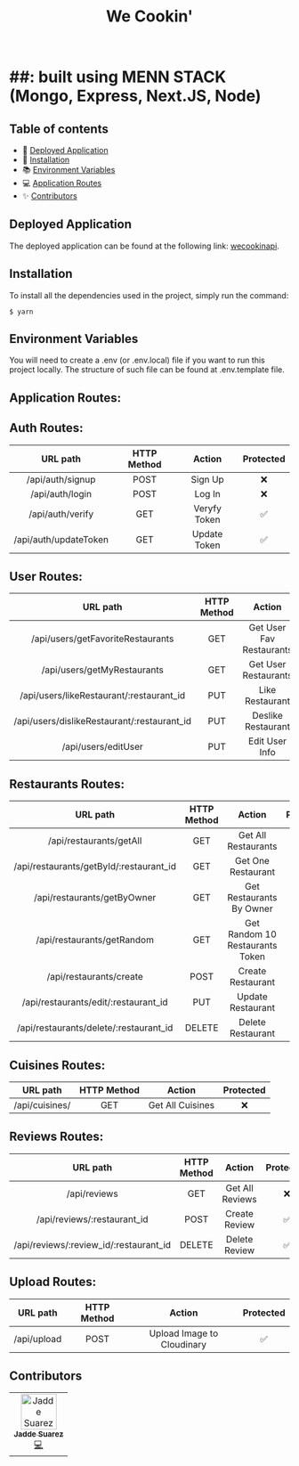 <h1 align="center">We Cookin'</h1>
<br />

# ##: built using MENN STACK (Mongo, Express, Next.JS, Node)

## Table of contents

- 🚀 [Deployed Application](#deployed-application)
- 📖 [Installation](#installation)
- 📚 [Environment Variables](#environment-variables)
- 💻 [Application Routes](#application-routes)
- ✨ [Contributors](#contributors)

## Deployed Application

The deployed application can be found at the following link: [wecookinapi](https://cook.fly.dev/).

## Installation

To install all the dependencies used in the project, simply run the command:

```
$ yarn
```

## Environment Variables

You will need to create a .env (or .env.local) file if you want to run this project locally. The structure of such file can be found at .env.template file.

## Application Routes:

## **Auth Routes**:

|       URL path        | HTTP Method |    Action    | Protected |
| :-------------------: | :---------: | :----------: | :-------: |
|   /api/auth/signup    |    POST     |   Sign Up    |    ❌     |
|    /api/auth/login    |    POST     |    Log In    |    ❌     |
|   /api/auth/verify    |     GET     | Veryfy Token |    ✅     |
| /api/auth/updateToken |     GET     | Update Token |    ✅     |

## **User Routes**:

|                  URL path                   | HTTP Method |          Action          | Protected |
| :-----------------------------------------: | :---------: | :----------------------: | :-------: |
|      /api/users/getFavoriteRestaurants      |     GET     | Get User Fav Restaurants |    ✅     |
|         /api/users/getMyRestaurants         |     GET     |   Get User Restaurants   |    ✅     |
|  /api/users/likeRestaurant/:restaurant_id   |     PUT     |     Like Restaurant      |    ✅     |
| /api/users/dislikeRestaurant/:restaurant_id |     PUT     |    Deslike Restaurant    |    ✅     |
|             /api/users/editUser             |     PUT     |      Edit User Info      |    ✅     |

## **Restaurants Routes**:

|                URL path                 | HTTP Method |             Action              | Protected |
| :-------------------------------------: | :---------: | :-----------------------------: | :-------: |
|         /api/restaurants/getAll         |     GET     |       Get All Restaurants       |    ❌     |
| /api/restaurants/getById/:restaurant_id |     GET     |       Get One Restaurant        |    ❌     |
|       /api/restaurants/getByOwner       |     GET     |    Get Restaurants By Owner     |    ✅     |
|       /api/restaurants/getRandom        |     GET     | Get Random 10 Restaurants Token |    ❌     |
|         /api/restaurants/create         |    POST     |        Create Restaurant        |    ✅     |
|  /api/restaurants/edit/:restaurant_id   |     PUT     |        Update Restaurant        |    ✅     |
| /api/restaurants/delete/:restaurant_id  |   DELETE    |        Delete Restaurant        |    ✅     |

## **Cuisines Routes**:

|    URL path    | HTTP Method |      Action      | Protected |
| :------------: | :---------: | :--------------: | :-------: |
| /api/cuisines/ |     GET     | Get All Cuisines |    ❌     |

## **Reviews Routes**:

|                URL path                | HTTP Method |     Action      | Protected |
| :------------------------------------: | :---------: | :-------------: | :-------: |
|              /api/reviews              |     GET     | Get All Reviews |    ❌     |
|      /api/reviews/:restaurant_id       |    POST     |  Create Review  |    ✅     |
| /api/reviews/:review_id/:restaurant_id |   DELETE    |  Delete Review  |    ✅     |

## **Upload Routes**:

|  URL path   | HTTP Method |           Action           | Protected |
| :---------: | :---------: | :------------------------: | :-------: |
| /api/upload |    POST     | Upload Image to Cloudinary |    ✅     |

## Contributors

<table>
  <tbody>
    <tr>
      <td align="center"><a href="https://github.com/jaddesuarez"><img src="https://avatars.githubusercontent.com/u/114647907?v=4" width="64px;" alt="Jadde Suarez"/><br /><sub><b>Jadde Suarez</b></sub></a><br /><a href="https://www.linkedin.com/in/jaddesuarez/" title="Code">💻</a></td>
    </tr>
  </tbody>
</table>
